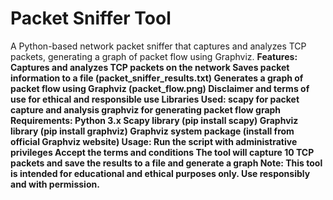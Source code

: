 # Packet Sniffer Tool
A Python-based network packet sniffer that captures and analyzes TCP packets, generating a graph of packet flow using Graphviz.
<b>Features:<br>
Captures and analyzes TCP packets on the network
Saves packet information to a file (packet_sniffer_results.txt)
Generates a graph of packet flow using Graphviz (packet_flow.png)
Disclaimer and terms of use for ethical and responsible use
Libraries Used:
scapy for packet capture and analysis
graphviz for generating packet flow graph
Requirements:
Python 3.x
Scapy library (pip install scapy)
Graphviz library (pip install graphviz)
Graphviz system package (install from official Graphviz website)
Usage:
Run the script with administrative privileges
Accept the terms and conditions
The tool will capture 10 TCP packets and save the results to a file and generate a graph
Note: This tool is intended for educational and ethical purposes only. Use responsibly and with permission.

